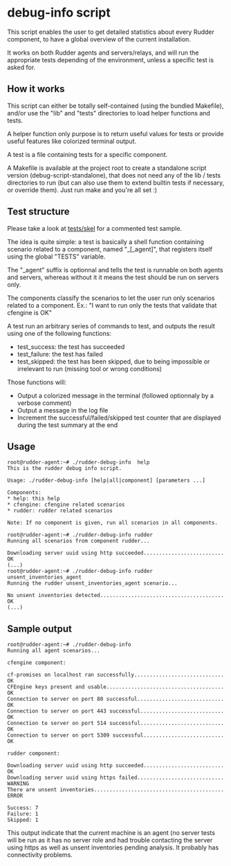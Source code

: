 debug-info script
===================

This script enables the user to get detailed statistics about every Rudder component, to have a global overview of the current installation.

It works on both Rudder agents and servers/relays, and will run the appropriate tests depending of the environment, unless a specific test is asked for.

How it works
------------

This script can either be totally self-contained (using the bundled Makefile), and/or use the "lib" and "tests" directories to load helper functions and tests.

A helper function only purpose is to return useful values for tests or provide useful features like colorized terminal output.

A test is a file containing tests for a specific component.

A Makefile is available at the project root to create a standalone script version (debug-script-standalone), that does not need any of the lib / tests directories to run
(but can also use them to extend builtin tests if necessary, or override them). Just run make and you're all set :)

Test structure
--------------

Please take a look at [tests/skel](tests/skel) for a commented test sample.

The idea is quite simple: a test is basically a shell function containing scenario related to a component, named "<component>_<scenario>[_agent]", that registers itself using the global "TESTS" variable.

The "_agent" suffix is optionnal and tells the test is runnable on both agents and servers, whereas without it it means the test should be run on servers only.

The components classify the scenarios to let the user run only scenarios related to a component.
Ex.: "I want to run only the tests that validate that cfengine is OK"

A test run an arbitrary series of commands to test, and outputs the result using one of the following functions:
* test_success: the test has succeeded
* test_failure: the test has failed
* test_skipped: the test has been skipped, due to being impossible or irrelevant to run (missing tool or wrong conditions)

Those functions will:
* Output a colorized message in the terminal (followed optionnaly by a verbose comment)
* Output a message in the log file
* Increment the successful/failed/skipped test counter that are displayed during the test summary at the end

Usage
-----

```
root@rudder-agent:~# ./rudder-debug-info  help
This is the rudder debug info script.

Usage: ./rudder-debug-info [help|all|component] [parameters ...]

Components:
* help: this help
* cfengine: cfengine related scenarios
* rudder: rudder related scenarios

Note: If no component is given, run all scenarios in all components.

root@rudder-agent:~# ./rudder-debug-info rudder
Running all scenarios from component rudder...

Downloading server uuid using http succeeded.......................... OK
(...)
root@rudder-agent:~# ./rudder-debug-info rudder unsent_inventories_agent
Running the rudder unsent_inventories_agent scenario...

No unsent inventories detected........................................ OK
(...)
```

Sample output
-------------

```
root@rudder-agent:~# ./rudder-debug-info 
Running all agent scenarios...

cfengine component:

cf-promises on localhost ran successfully............................. OK
CFEngine keys present and usable...................................... OK
Connection to server on port 80 successful............................ OK
Connection to server on port 443 successful........................... OK
Connection to server on port 514 successful........................... OK
Connection to server on port 5309 successful.......................... OK

rudder component:

Downloading server uuid using http succeeded.......................... OK
Downloading server uuid using https failed............................ WARNING
There are unsent inventories.......................................... ERROR

Success: 7
Failure: 1
Skipped: 1
```

This output indicate that the current machine is an agent (no server tests will be run as it has no server role
and had trouble contacting the server using https as well as unsent inventories pending analysis.
It probably has connectivity problems.
